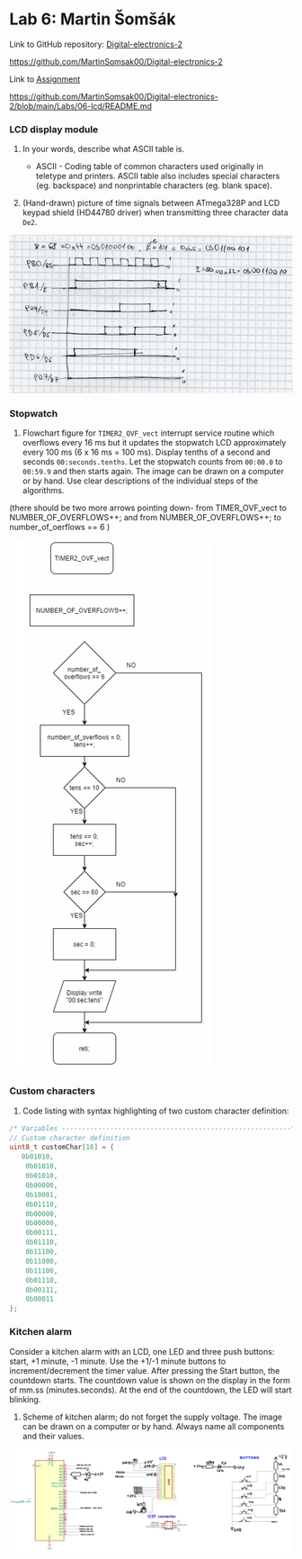 # Lab 6: Martin Šomšák
Link to GitHub repository: [Digital-electronics-2](https://github.com/MartinSomsak00/Digital-electronics-2)

https://github.com/MartinSomsak00/Digital-electronics-2

Link to [Assignment](https://github.com/MartinSomsak00/Digital-electronics-2/blob/main/Labs/06-lcd/README.md)

https://github.com/MartinSomsak00/Digital-electronics-2/blob/main/Labs/06-lcd/README.md

### LCD display module

1. In your words, describe what ASCII table is.
   * ASCII - Coding table of common characters used originally in teletype and printers. ASCII table also includes special characters (eg. backspace) and nonprintable characters (eg. blank space).

2. (Hand-drawn) picture of time signals between ATmega328P and LCD keypad shield (HD44780 driver) when transmitting three character data `De2`.  

![](pictures/1.PNG) 

### Stopwatch

1. Flowchart figure for `TIMER2_OVF_vect` interrupt service routine which overflows every 16&nbsp;ms but it updates the stopwatch LCD approximately every 100&nbsp;ms (6 x 16&nbsp;ms = 100&nbsp;ms). Display tenths of a second and seconds `00:seconds.tenths`. Let the stopwatch counts from `00:00.0` to `00:59.9` and then starts again. The image can be drawn on a computer or by hand. Use clear descriptions of the individual steps of the algorithms.

(there should be two more arrows pointing down- from TIMER_OVF_vect to NUMBER_OF_OVERFLOWS++; and from NUMBER_OF_OVERFLOWS++; to number_of_oerflows == 6 )

   ![](pictures/2.PNG)
   
   ### Custom characters

1. Code listing with syntax highlighting of two custom character definition:

```c
/* Variables ---------------------------------------------------------*/
// Custom character definition
uint8_t customChar[16] = {
   0b01010,
    0b01010,
    0b01010,
    0b00000,
    0b10001,
    0b01110,
    0b00000,
    0b00000,
    0b00111,
    0b01110,
    0b11100,
    0b11000,
    0b11100,
    0b01110,
    0b00111,
    0b00011
};
```

### Kitchen alarm

Consider a kitchen alarm with an LCD, one LED and three push buttons: start, +1 minute, -1 minute. Use the +1/-1 minute buttons to increment/decrement the timer value. After pressing the Start button, the countdown starts. The countdown value is shown on the display in the form of mm.ss (minutes.seconds). At the end of the countdown, the LED will start blinking.

1. Scheme of kitchen alarm; do not forget the supply voltage. The image can be drawn on a computer or by hand. Always name all components and their values.

 ![](pictures/3.PNG)
 
 